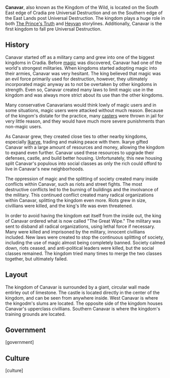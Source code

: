 <NoteBlock
  label="This page is currently unfinished and is in development."
  text="Please be patient while we get it set up."
  type="warning"
/>

<InfoBox
  label="Canavar"
  :content="{
    '': [
      { key: 'Alias', value: 'Kingdom of the Wild' },
      { key: 'Location', value: 'South East' },
    ],
    'Appearances': [
      { key: 'First appearance', value: 'The Prince\'s Truth', valueLink: 'the-prince\'s-truth' },
      { key: 'Last appearance', value: 'Heyvan', valueLink: 'heyvan-(book)' },
    ],
  }"
/>

**Canavar**, also known as the Kingdom of the Wild, is located on the South East edge of Cradia pre Universal Destruction and on the Southern edge of the East Lands post Universal Destruction. The kingdom plays a huge role in both [The Prince's Truth](/the-prince's-truth) and [Heyvan](/heyvan-(book)) storylines. Additionally, Canavar is the first kingdom to fall pre Universal Destruction.

<TableOfContents
  :contents="[
    { text: 'History' },
    { text: 'Layout' },
    { text: 'Government' },
    { text: 'Culture' },
  ]"
/>

## History

Canavar started off as a military camp and grew into one of the biggest kingdoms in Cradia. Before [magic](/magic) was discovered, Canavar had one of the world's strongest militaries. When kingdoms started adopting magic into their armies, Canavar was very hesitant. The king believed that magic was an evil force primarily used for destruction, however, they ultimately incorporated magic anyway as to not be overtaken by other kingdoms in strength. Even so, Canavar created many laws to limit magic use in the kingdom and was always more strict about its use than the other kingdoms.

Many conservative Canavarians would think lowly of magic users and in some situations, magic users were attacked without much reason. Because of the kingom's distate for the practice, many [casters](/species#Casters) were thrown in jail for very little reason, and they would have much more severe punishments than non-magic users.

As Canavar grew, they created close ties to other nearby kingdoms, especially [Ikarye](/ikarye), trading and making peace with them. Ikarye gifted Canavar with a large amount of resources and money, allowing the kingdom to expand even further. Canavar used these resources to upgrade their defenses, castle, and build better housing. Unfortunately, this new housing split Canavar's populous into social classes as only the rich could offord to live in Canavar's new neighborhoods.

The oppression of magic and the splitting of society created many inside conflicts within Canavar, such as riots and street fights. The most destructive conflicts led to the burning of buildings and the involvance of the military. This continued conflict created many radical organizations within Canavar, splitting the kingdom even more. Riots grew in size, civillians were killed, and the king's life was even threatened.

In order to avoid having the kingdom eat itself from the inside out, the king of Canavar ordered what is now called "The Great Wipe." The military was sent to disband all radical organizations, using lethal force if necessary. Many were killed and imprisoned by the military, innocent civillians included. New laws were created to stop the continuous splitting of society, including the use of magic almost being completely banned. Society calmed down, riots ceased, and anti-political leaders were killed, but the social classes remained. The kingdom tried many times to merge the two classes together, but ultimately failed.

## Layout

The kingdom of Canavar is surrounded by a giant, circular wall made entirley out of limestone. The castle is located directly in the center of the kingdom, and can be seen from anywhere inside. West Canavar is where the kingodm's slums are located. The opposite side of the kingdom houses Canavar's upperclass civillians. Southern Canavar is where the kingdom's training grounds are located.

## Government

<!-- Put the kingdom's government details here -->
[government]

## Culture

<!-- Put the kingdom's culture here -->
[culture]